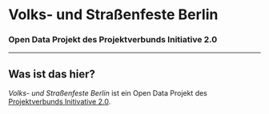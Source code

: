 # Volks- und Straßenfeste Berlin
### Open Data Projekt des Projektverbunds Initiative 2.0
---

## Was ist das hier?

*Volks- und Straßenfeste Berlin* ist ein Open Data Projekt des [Projektverbunds Initivative 2.0](http://ini20.de).